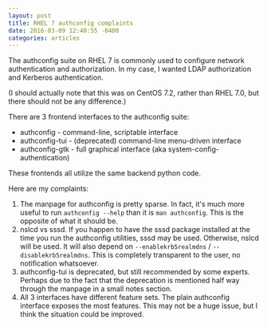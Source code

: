 ```yaml
---
layout: post
title: RHEL 7 authconfig complaints
date: 2016-03-09 12:40:55 -0400
categories: articles
---
```

The authconfig suite on RHEL 7 is commonly used to configure network authentication and authorization. In my case, I wanted LDAP authorization and Kerberos authentication.

(I should actually note that this was on CentOS 7.2, rather than RHEL 7.0, but there should not be any difference.)

There are 3 frontend interfaces to the authconfig suite:

* authconfig - command-line, scriptable interface
* authconfig-tui - (deprecated) command-line menu-driven interface
* authconfig-gtk - full graphical interface (aka system-config-authentication)

These frontends all utilize the same backend python code.

Here are my complaints:

1. The manpage for authconfig is pretty sparse. In fact, it's much more useful to run `authconfig --help` than it is `man authconfig`. This is the opposite of what it should be.
2. nslcd vs sssd. If you happen to have the sssd package installed at the time you run the authconfig utilities, sssd may be used. Otherwise, nslcd will be used. It will also depend on `--enablekrb5realmdns` / `--disablekrb5realmdns`. This is completely transparent to the user, no notification whatsoever.
3. authconfig-tui is deprecated, but still recommended by some experts. Perhaps due to the fact that the deprecation is mentioned half way through the manpage in a small notes section.
4. All 3 interfaces have different feature sets. The plain authconfig interface exposes the most features. This may not be a huge issue, but I think the situation could be improved.

